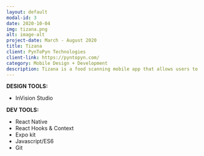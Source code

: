 ```yaml
---
layout: default
modal-id: 3
date: 2020-10-04
img: tizana.png
alt: image-alt
project-date: March - August 2020
title: Tizana
client: PynToPyn Technologies
client-link: https://pyntopyn.com/
category: Mobile Design + Development
description: Tizana is a food scanning mobile app that allows users to scan food products,get their nutritional values, and compare them to other products in the same category.
---
```


**DESIGN TOOLS:**
- InVision Studio

**DEV TOOLS:** 
- React Native
- React Hooks & Context
- Expo kit
- Javascript/ES6
- Git


